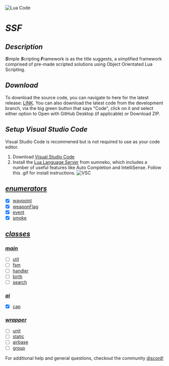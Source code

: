 ![Lua Code](https://github.com/Wizxrd/SSF/actions/workflows/luaCI.yml/badge.svg)
# ***SSF***

## ***Description***
***S***imple  ***S***cripting ***F***ramework is as the title suggests, a simplified framework comprised of pre-made scripted solutions using Object Orientated Lua Scripting.

## ***Download***
To download the source code, you can navigate to here for the latest release: [LINK](). You can also download the latest code from the development branch, via the big green button that says "Code", click on it and select either option to Open with GitHub Desktop (if applicable) or Download ZIP.

## ***Setup Visual Studio Code***
Visual Studio Code is recommened but is not required to use as your code editor.
1) Download [Visual Studio Code](https://code.visualstudio.com/download)
2) Install the [Lua Language Server](https://github.com/sumneko/lua-language-server) from sumneko, which includes a number of useful features like Auto Completion and IntelliSense. Follow this .gif for install instructions.
![VSC](https://github.com/sumneko/vscode-lua/raw/master/images//Install%20In%20VSCode.gif)

## [***enumerators***](./enumerators)
- [X] [waypoint](./enumerators/1.waypoint)
- [X] [weaponFlag](./enumerators/2.weaponFlag)
- [X] [event](./enumerators/3.event)
- [X] [smoke](./enumerators/4.smoke)

## [***classes***](./classes)

### [***main***](./classes/1.main)
- [ ] [util](./classes/1.main/1.util)
- [ ] [fsm](./classes/1.main/2.fsm)
- [ ] [handler](./classes/1.main/3.handler)
- [ ] [birth](./classes/1.main/4.birth)
- [ ] [search](./classes/1.main/5.search)

### [***ai***](./classes/2.ai)
- [X] [cap](./classes/2.ai/1.cap)

### [***wrapper***](./classes/3.wrapper)
- [ ] [unit](./classes/3.wrapper/1.unit)
- [ ] [static](./classes/3.wrapper/2.static)
- [ ] [airbase](./classes/3.wrapper/3.airbase)
- [ ] [group](./classes/3.wrapper/4.group)

For additional help and general questions, checkout the community [discord!](https://discord.gg/JNeaNjecXy)